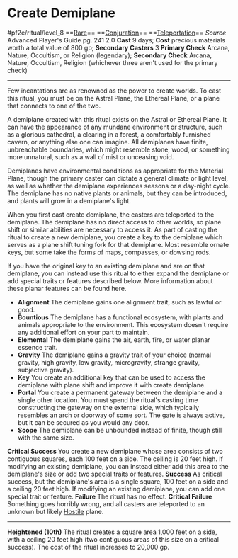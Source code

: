 # Create Demiplane
#pf2e/ritual/level_8
==[Rare](Rare.md)== ==[Conjuration](Conjuration.md)== ==[Teleportation](Teleportation.md)==
*Source* Advanced Player's Guide pg. 241 2.0
**Cast** 9 days; **Cost** precious materials worth a total value of 800 gp; **Secondary Casters** 3
**Primary Check** Arcana, Nature, Occultism, or Religion (legendary); **Secondary Check** Arcana, Nature, Occultism, Religion (whichever three aren't used for the primary check)

---
Few incantations are as renowned as the power to create worlds. To cast this ritual, you must be on the Astral Plane, the Ethereal Plane, or a plane that connects to one of the two.

A demiplane created with this ritual exists on the Astral or Ethereal Plane. It can have the appearance of any mundane environment or structure, such as a glorious cathedral, a clearing in a forest, a comfortably furnished cavern, or anything else one can imagine. All demiplanes have finite, unbreachable boundaries, which might resemble stone, wood, or something more unnatural, such as a wall of mist or unceasing void.

Demiplanes have environmental conditions as appropriate for the Material Plane, though the primary caster can dictate a general climate or light level, as well as whether the demiplane experiences seasons or a day-night cycle. The demiplane has no native plants or animals, but they can be introduced, and plants will grow in a demiplane's light.

When you first cast create demiplane, the casters are teleported to the demiplane. The demiplane has no direct access to other worlds, so plane shift or similar abilities are necessary to access it. As part of casting the ritual to create a new demiplane, you create a key to the demiplane which serves as a plane shift tuning fork for that demiplane. Most resemble ornate keys, but some take the forms of maps, compasses, or dowsing rods.

If you have the original key to an existing demiplane and are on that demiplane, you can instead use this ritual to either expand the demiplane or add special traits or features described below. More information about these planar features can be found here.

- **Alignment** The demiplane gains one alignment trait, such as lawful or good.
- **Bountious** The demiplane has a functional ecosystem, with plants and animals appropriate to the environment. This ecosystem doesn't require any additional effort on your part to maintain.
- **Elemental** The demiplane gains the air, earth, fire, or water planar essence trait.
- **Gravity** The demiplane gains a gravity trait of your choice (normal gravity, high gravity, low gravity, microgravity, strange gravity, subjective gravity).
- **Key** You create an additional key that can be used to access the demiplane with plane shift and improve it with create demiplane.
- **Portal** You create a permanent gateway between the demiplane and a single other location. You must spend the ritual's casting time constructing the gateway on the external side, which typically resembles an arch or doorway of some sort. The gate is always active, but it can be secured as you would any door.
- **Scope** The demiplane can be unbounded instead of finite, though still with the same size.

**Critical Success** You create a new demiplane whose area consists of two contiguous squares, each 100 feet on a side. The ceiling is 20 feet high. If modifying an existing demiplane, you can instead either add this area to the demiplane's size or add two special traits or features.
**Success** As critical success, but the demiplane's area is a single square, 100 feet on a side and a ceiling 20 feet high. If modifying an existing demiplane, you can add one special trait or feature.
**Failure** The ritual has no effect.
**Critical Failure** Something goes horribly wrong, and all casters are teleported to an unknown but likely [Hostile](Hostile.md) plane.

<hr>

**Heightened (10th)** The ritual creates a square area 1,000 feet on a side, with a ceiling 20 feet high (two contiguous areas of this size on a critical success). The cost of the ritual increases to 20,000 gp.